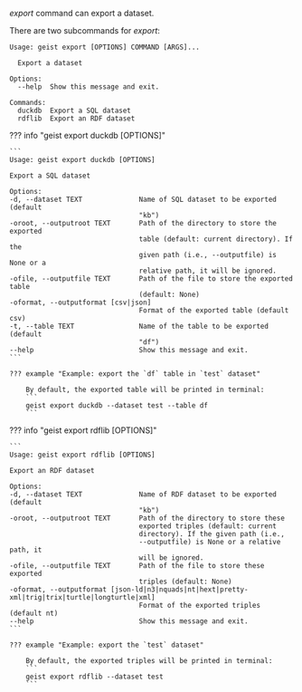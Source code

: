 *export* command can export a dataset.

There are two subcommands for *export*:
```
Usage: geist export [OPTIONS] COMMAND [ARGS]...

  Export a dataset

Options:
  --help  Show this message and exit.

Commands:
  duckdb  Export a SQL dataset
  rdflib  Export an RDF dataset
```

??? info "geist export duckdb [OPTIONS]"

    ```
    Usage: geist export duckdb [OPTIONS]

    Export a SQL dataset

    Options:
    -d, --dataset TEXT              Name of SQL dataset to be exported (default
                                    "kb")
    -oroot, --outputroot TEXT       Path of the directory to store the exported
                                    table (default: current directory). If the
                                    given path (i.e., --outputfile) is None or a
                                    relative path, it will be ignored.
    -ofile, --outputfile TEXT       Path of the file to store the exported table
                                    (default: None)
    -oformat, --outputformat [csv|json]
                                    Format of the exported table (default csv)
    -t, --table TEXT                Name of the table to be exported (default
                                    "df")
    --help                          Show this message and exit.
    ```

    ??? example "Example: export the `df` table in `test` dataset"

        By default, the exported table will be printed in terminal:
        ```
        geist export duckdb --dataset test --table df
        ```


??? info "geist export rdflib [OPTIONS]"

    ```
    Usage: geist export rdflib [OPTIONS]

    Export an RDF dataset

    Options:
    -d, --dataset TEXT              Name of RDF dataset to be exported (default
                                    "kb")
    -oroot, --outputroot TEXT       Path of the directory to store these
                                    exported triples (default: current
                                    directory). If the given path (i.e.,
                                    --outputfile) is None or a relative path, it
                                    will be ignored.
    -ofile, --outputfile TEXT       Path of the file to store these exported
                                    triples (default: None)
    -oformat, --outputformat [json-ld|n3|nquads|nt|hext|pretty-xml|trig|trix|turtle|longturtle|xml]
                                    Format of the exported triples (default nt)
    --help                          Show this message and exit.
    ```

    ??? example "Example: export the `test` dataset"

        By default, the exported triples will be printed in terminal:
        ```
        geist export rdflib --dataset test
        ```
